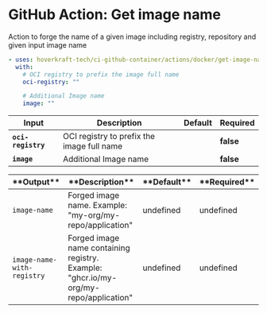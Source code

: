 <!-- start title -->

# GitHub Action: Get image name

<!-- end title -->
<!-- start description -->

Action to forge the name of a given image including registry, repository and given input image name

<!-- end description -->
<!-- start contents -->
<!-- end contents -->
<!-- start usage -->

```yaml
- uses: hoverkraft-tech/ci-github-container/actions/docker/get-image-name@v0.9.1
  with:
    # OCI registry to prefix the image full name
    oci-registry: ""

    # Additional Image name
    image: ""
```

<!-- end usage -->
<!-- start inputs -->

| **Input**                     | **Description**                            | **Default** | **Required** |
| ----------------------------- | ------------------------------------------ | ----------- | ------------ |
| **<code>oci-registry</code>** | OCI registry to prefix the image full name |             | **false**    |
| **<code>image</code>**        | Additional Image name                      |             | **false**    |

<!-- end inputs -->
<!-- start outputs -->

| \***\*Output\*\***                    | \***\*Description\*\***                                                              | \***\*Default\*\*** | \***\*Required\*\*** |
| ------------------------------------- | ------------------------------------------------------------------------------------ | ------------------- | -------------------- |
| <code>image-name</code>               | Forged image name. Example: "my-org/my-repo/application"                             | undefined           | undefined            |
| <code>image-name-with-registry</code> | Forged image name containing registry. Example: "ghcr.io/my-org/my-repo/application" | undefined           | undefined            |

<!-- end outputs -->
<!-- start [.github/ghadocs/examples/] -->
<!-- end [.github/ghadocs/examples/] -->
